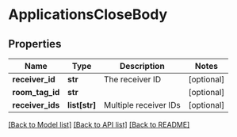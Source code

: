 # ApplicationsCloseBody

## Properties
Name | Type | Description | Notes
------------ | ------------- | ------------- | -------------
**receiver_id** | **str** | The receiver ID | [optional] 
**room_tag_id** | **str** |  | [optional] 
**receiver_ids** | **list[str]** | Multiple receiver IDs | [optional] 

[[Back to Model list]](../README.md#documentation-for-models) [[Back to API list]](../README.md#documentation-for-api-endpoints) [[Back to README]](../README.md)

